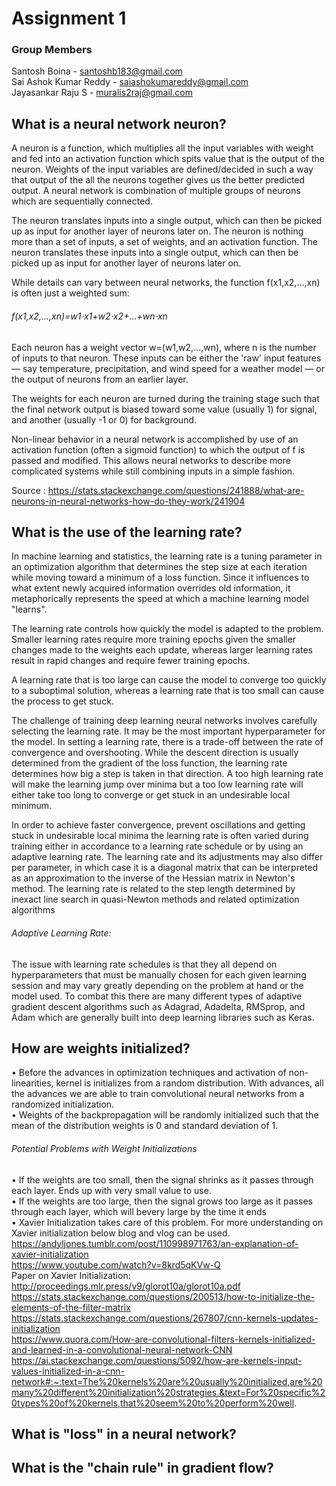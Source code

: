 # Assignment 1
### Group Members
Santosh Boina - santoshb183@gmail.com              
Sai Ashok Kumar Reddy - saiashokumareddy@gmail.com                
Jayasankar Raju S - muralis2raj@gmail.com             


## What is a neural network neuron?
A neuron is a function, which multiplies all the input variables with weight and  fed into an activation function which spits value that is the output of the neuron. Weights of the input variables are defined/decided in such a way that output of the all the neurons together gives us the better predicted output.
A neural network is combination of multiple groups of neurons which are sequentially connected.

The neuron translates inputs into a single output, which can then be picked up as input for another layer of neurons later on. The neuron is nothing more than a set of inputs, a set of weights, and an activation function. The neuron translates these inputs into a single output, which can then be picked up as input for another layer of neurons later on.

While details can vary between neural networks, the function f(x1,x2,…,xn) is often just a weighted sum:
######            f(x1,x2,…,xn)=w1⋅x1+w2⋅x2+...+wn⋅xn
Each neuron has a weight vector w=(w1,w2,...,wn), where n is the number of inputs to that neuron. These inputs can be either the 'raw' input features — say temperature, precipitation, and wind speed for a weather model — or the output of neurons from an earlier layer.

The weights for each neuron are turned during the training stage such that the final network output is biased toward some value (usually 1) for signal, and another (usually -1 or 0) for background.

Non-linear behavior in a neural network is accomplished by use of an activation function (often a sigmoid function) to which the output of f is passed and modified. This allows neural networks to describe more complicated systems while still combining inputs in a simple fashion.

Source : https://stats.stackexchange.com/questions/241888/what-are-neurons-in-neural-networks-how-do-they-work/241904

## What is the use of the learning rate? 
In machine learning and statistics, the learning rate is a tuning parameter in an optimization algorithm that determines the step size at each iteration while moving toward a minimum of a loss function. Since it influences to what extent newly acquired information overrides old information, it metaphorically represents the speed at which a machine learning model "learns".      

The learning rate controls how quickly the model is adapted to the problem. Smaller learning rates require more training epochs given the smaller changes made to the weights each update, whereas larger learning rates result in rapid changes and require fewer training epochs.      

A learning rate that is too large can cause the model to converge too quickly to a suboptimal solution, whereas a learning rate that is too small can cause the process to get stuck.     

The challenge of training deep learning neural networks involves carefully selecting the learning rate. It may be the most important hyperparameter for the model.
In setting a learning rate, there is a trade-off between the rate of convergence and overshooting. While the descent direction is usually determined from the gradient of the loss function, the learning rate determines how big a step is taken in that direction. A too high learning rate will make the learning jump over minima but a too low learning rate will either take too long to converge or get stuck in an undesirable local minimum.      

In order to achieve faster convergence, prevent oscillations and getting stuck in undesirable local minima the learning rate is often varied during training either in accordance to a learning rate schedule or by using an adaptive learning rate. The learning rate and its adjustments may also differ per parameter, in which case it is a diagonal matrix that can be interpreted as an approximation to the inverse of the Hessian matrix in Newton's method. The learning rate is related to the step length determined by inexact line search in quasi-Newton methods and related optimization algorithms
###### Adaptive Learning Rate:
The issue with learning rate schedules is that they all depend on hyperparameters that must be manually chosen for each given learning session and may vary greatly depending on the problem at hand or the model used. To combat this there are many different types of adaptive gradient descent algorithms such as Adagrad, Adadelta, RMSprop, and Adam which are generally built into deep learning libraries such as Keras.      

## How are weights initialized?     
• Before the advances in optimization techniques and activation of non-linearities, kernel is initializes from a random distribution. With advances, all the advances we are able to train convolutional neural networks from a randomized initialization.                 
• Weights of the backpropagation will be randomly initialized such that the mean of the distribution weights is 0 and standard deviation of 1.                   
###### Potential Problems with Weight Initializations 
• If the weights are too small, then the signal shrinks as it passes through each layer. Ends up with very small value to use.              
• If the weights are too large, then the signal grows too large as it passes through each layer, which will bevery large by the time it ends             
• Xavier Initialization takes care of this problem. For more understanding on Xavier initialization below blog and vlog can be used. https://andyljones.tumblr.com/post/110998971763/an-explanation-of-xavier-initialization          
https://www.youtube.com/watch?v=8krd5qKVw-Q           
Paper on Xavier Initialization: http://proceedings.mlr.press/v9/glorot10a/glorot10a.pdf                
https://stats.stackexchange.com/questions/200513/how-to-initialize-the-elements-of-the-filter-matrix                       
https://stats.stackexchange.com/questions/267807/cnn-kernels-updates-initialization                    
https://www.quora.com/How-are-convolutional-filters-kernels-initialized-and-learned-in-a-convolutional-neural-network-CNN https://ai.stackexchange.com/questions/5092/how-are-kernels-input-values-initialized-in-a-cnn-network#:~:text=The%20kernels%20are%20usually%20initialized,are%20many%20different%20initialization%20strategies.&text=For%20specific%20types%20of%20kernels,that%20seem%20to%20perform%20well.         

## What is "loss" in a neural network?
      
## What is the "chain rule" in gradient flow?
      
      
